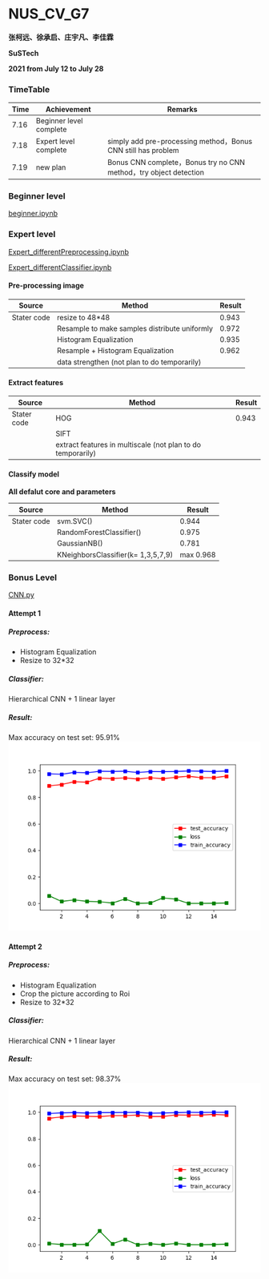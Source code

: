 # NUS_CV_G7

**张柯远、徐承启、庄宇凡、李佳霖**

**SuSTech**

**2021 from July 12 to July 28**

### TimeTable

| Time | Achievement | Remarks |
| :----------- | ---------- | ---------- |
| 7.16      | Beginner level complete  ||
| 7.18      | Expert level complete  | simply add pre-processing method，Bonus CNN still has problem |
| 7.19      | new plan  | Bonus CNN complete，Bonus try no CNN method，try object detection |

### Beginner level

[beginner.ipynb](https://github.com/LIKP0/NUS_CV_G7/blob/main/src/beginner.ipynb)

### Expert level

[Expert_differentPreprocessing.ipynb](https://github.com/LIKP0/NUS_CV_G7/blob/main/src/Expert_differentPreprocessing.ipynb)

[Expert_differentClassifier.ipynb](https://github.com/LIKP0/NUS_CV_G7/blob/main/src/Expert_differentClassifier.ipynb)

#### Pre-processing image

| Source | Method | Result |
| -----------| ----------- | ---------- |
| Stater code | resize to 48\*48     | 0.943  |
| | Resample to make samples distribute uniformly   | 0.972  |
| | Histogram Equalization   |0.935   |
| | Resample + Histogram Equalization  |0.962  |
| | data strengthen (not plan to do temporarily)   |   |

#### Extract features

| Source | Method | Result |
| -----------| ----------- | ---------- |
| Stater code | HOG     | 0.943  |
| |    SIFT   |  |
| |  extract features in multiscale (not plan to do temporarily)  |  |

#### Classify model

**All defalut core and parameters**

| Source | Method | Result |
| -----------| ----------- | ---------- |
| Stater code | svm.SVC()     | 0.944  |
| |    RandomForestClassifier()   | 0.975 |
| |  GaussianNB()  | 0.781 |
| |  KNeighborsClassifier(k= 1,3,5,7,9)  | max 0.968 |

### Bonus Level

[CNN.py](https://github.com/LIKP0/NUS_CV_G7/blob/main/src/CNN.py)

#### Attempt 1
##### Preprocess: 
- Histogram Equalization
- Resize to 32*32

##### Classifier: 
Hierarchical CNN + 1 linear layer
##### Result: 
Max accuracy on test set: 95.91%
![](./pic/result_cnn_2.png)

#### Attempt 2
##### Preprocess: 
- Histogram Equalization
- Crop the picture according to Roi
- Resize to 32*32

##### Classifier: 
Hierarchical CNN + 1 linear layer
##### Result: 
Max accuracy on test set: 98.37%
![](./pic/result_cnn_3.png)


